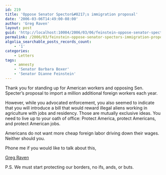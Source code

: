 ```yaml
---
id: 219
title: 'Oppose Senator Spector&#8217;s immigration proposal'
date: '2006-03-06T14:49:00-08:00'
author: 'Greg Raven'
layout: post
guid: 'http://localhost:10004/2006/03/06/feinstein-oppose-senator-spectors-immigration-proposal/'
permalink: /2006/03/feinstein-oppose-senator-spectors-immigration-proposal/
algolia_searchable_posts_records_count:
    - '1'
categories:
    - Letters
tags:
    - amnesty
    - 'Senator Barbara Boxer'
    - 'Senator Dianne Feinstein'
---
```


Thank you for standing up for American workers and opposing Sen. Specter’s proposal to import a million additional foreign workers each year.

However, while you advocated enforcement, you also seemed to indicate that you will introduce a bill that would reward illegal aliens working in agriculture with jobs and residency. Those are mutually exclusive ideas. You need to live up to your oath of office: Protect America, protect Americans, and protect American jobs.

Americans do not want more cheap foreign labor driving down their wages. Neither should you.

Phone me if you would like to talk about this,

[Greg Raven](https://www.gregraven.org/)

P.S. We must start protecting our borders, no ifs, ands, or buts.